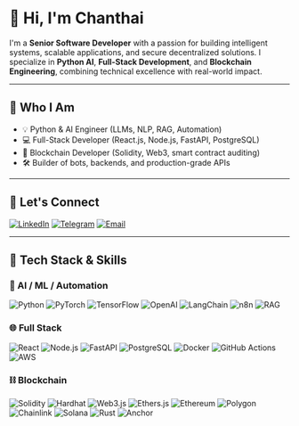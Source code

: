# 👋 Hi, I'm Chanthai

I'm a **Senior Software Developer** with a passion for building intelligent systems, scalable applications, and secure decentralized solutions. I specialize in **Python AI**, **Full-Stack Development**, and **Blockchain Engineering**, combining technical excellence with real-world impact.

---

## 🧠 Who I Am

- 💡 Python & AI Engineer (LLMs, NLP, RAG, Automation)
- 💻 Full-Stack Developer (React.js, Node.js, FastAPI, PostgreSQL)
- 🔗 Blockchain Developer (Solidity, Web3, smart contract auditing)
- 🛠 Builder of bots, backends, and production-grade APIs

---

## 🔗 Let's Connect

[![LinkedIn](https://img.shields.io/badge/LinkedIn-blue?style=for-the-badge&logo=linkedin)](https://linkedin.com/in/sp-959565126)
[![Telegram](https://img.shields.io/badge/Telegram-0088cc?style=for-the-badge&logo=telegram)](https://t.me/codingmentor)
[![Email](https://img.shields.io/badge/Email-chanthaisihabouth%40gmail.com-blue?style=for-the-badge&logo=gmail&logoColor=white)](mailto:chanthaisihabouth@gmail.com)

---

## 🚀 Tech Stack & Skills

### 🧠 AI / ML / Automation
![Python](https://img.shields.io/badge/-Python-3776AB?style=for-the-badge&logo=python)
![PyTorch](https://img.shields.io/badge/-PyTorch-EE4C2C?style=for-the-badge&logo=pytorch)
![TensorFlow](https://img.shields.io/badge/-TensorFlow-FF6F00?style=for-the-badge&logo=tensorflow)
![OpenAI](https://img.shields.io/badge/-OpenAI-412991?style=for-the-badge&logo=openai)
![LangChain](https://img.shields.io/badge/-LangChain-0A0A0A?style=for-the-badge)
![n8n](https://img.shields.io/badge/-n8n-FF6C37?style=for-the-badge)
![RAG](https://img.shields.io/badge/-RAG-blue?style=for-the-badge)

### 🌐 Full Stack
![React](https://img.shields.io/badge/-React-61DAFB?style=for-the-badge&logo=react)
![Node.js](https://img.shields.io/badge/-Node.js-339933?style=for-the-badge&logo=nodedotjs)
![FastAPI](https://img.shields.io/badge/-FastAPI-009688?style=for-the-badge&logo=fastapi)
![PostgreSQL](https://img.shields.io/badge/-PostgreSQL-336791?style=for-the-badge&logo=postgresql)
![Docker](https://img.shields.io/badge/-Docker-2496ED?style=for-the-badge&logo=docker)
![GitHub Actions](https://img.shields.io/badge/-GitHub%20Actions-2088FF?style=for-the-badge&logo=githubactions)
![AWS](https://img.shields.io/badge/-AWS-232F3E?style=for-the-badge&logo=amazon-aws)

### ⛓️ Blockchain
![Solidity](https://img.shields.io/badge/-Solidity-363636?style=for-the-badge&logo=solidity)
![Hardhat](https://img.shields.io/badge/-Hardhat-black?style=for-the-badge)
![Web3.js](https://img.shields.io/badge/-Web3.js-green?style=for-the-badge)
![Ethers.js](https://img.shields.io/badge/-Ethers.js-red?style=for-the-badge)
![Ethereum](https://img.shields.io/badge/-Ethereum-3C3C3D?style=for-the-badge&logo=ethereum)
![Polygon](https://img.shields.io/badge/-Polygon-8247e5?style=for-the-badge)
![Chainlink](https://img.shields.io/badge/-Chainlink-375BD2?style=for-the-badge)
![Solana](https://img.shields.io/badge/-Solana-00A3C4?style=for-the-badge&logo=solana)
![Rust](https://img.shields.io/badge/-Rust-000000?style=for-the-badge&logo=rust)
![Anchor](https://img.shields.io/badge/-Anchor-0D0D0D?style=for-the-badge&logo=anchor)
